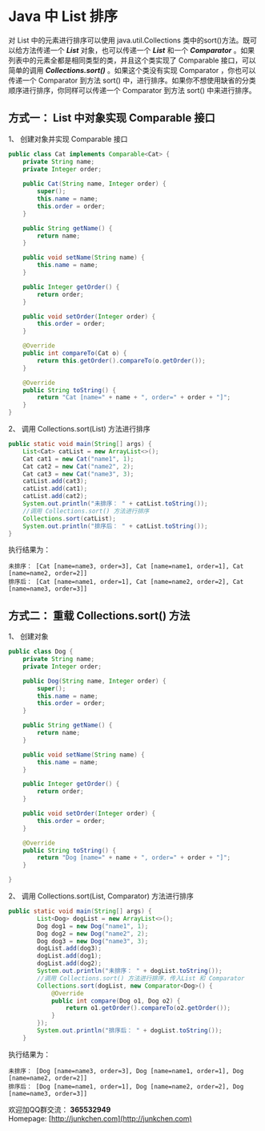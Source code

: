 # **Java 中 List 排序** #

对 List 中的元素进行排序可以使用 java.util.Collections 类中的sort()方法。既可以给方法传递一个 ***List*** 对象，也可以传递一个 ***List*** 和一个 ***Comparator*** 。如果列表中的元素全都是相同类型的类，并且这个类实现了 Comparable 接口，可以简单的调用 ***Collections.sort()*** 。如果这个类没有实现       Comparator ，你也可以传递一个 Comparator 到方法 sort() 中，进行排序。如果你不想使用缺省的分类顺序进行排序，你同样可以传递一个 Comparator 到方法 sort() 中来进行排序。  

## **方式一： List 中对象实现 Comparable 接口** ##

1、 创建对象并实现 Comparable 接口

```java
public class Cat implements Comparable<Cat> {
	private String name;
	private Integer order;
	
	public Cat(String name, Integer order) {
		super();
		this.name = name;
		this.order = order;
	}

	public String getName() {
		return name;
	}

	public void setName(String name) {
		this.name = name;
	}

	public Integer getOrder() {
		return order;
	}

	public void setOrder(Integer order) {
		this.order = order;
	}

	@Override
	public int compareTo(Cat o) {
		return this.getOrder().compareTo(o.getOrder());
	}

	@Override
	public String toString() {
		return "Cat [name=" + name + ", order=" + order + "]";
	}
}
```

2、 调用 Collections.sort(List) 方法进行排序

```java
public static void main(String[] args) {
	List<Cat> catList = new ArrayList<>();
	Cat cat1 = new Cat("name1", 1);
	Cat cat2 = new Cat("name2", 2);
	Cat cat3 = new Cat("name3", 3);
	catList.add(cat3);
	catList.add(cat1);
	catList.add(cat2);
	System.out.println("未排序： " + catList.toString());
	//调用 Collections.sort() 方法进行排序
	Collections.sort(catList);
	System.out.println("排序后： " + catList.toString());
}
```

执行结果为：  

```log
未排序： [Cat [name=name3, order=3], Cat [name=name1, order=1], Cat [name=name2, order=2]]
排序后： [Cat [name=name1, order=1], Cat [name=name2, order=2], Cat [name=name3, order=3]]
```

## **方式二： 重载 Collections.sort() 方法** ##

1、 创建对象

```java
public class Dog {
	private String name;
	private Integer order;

	public Dog(String name, Integer order) {
		super();
		this.name = name;
		this.order = order;
	}

	public String getName() {
		return name;
	}

	public void setName(String name) {
		this.name = name;
	}

	public Integer getOrder() {
		return order;
	}

	public void setOrder(Integer order) {
		this.order = order;
	}

	@Override
	public String toString() {
		return "Dog [name=" + name + ", order=" + order + "]";
	}

}
```

2、 调用 Collections.sort(List, Comparator) 方法进行排序

```java
public static void main(String[] args) {
		List<Dog> dogList = new ArrayList<>();
		Dog dog1 = new Dog("name1", 1);
		Dog dog2 = new Dog("name2", 2);
		Dog dog3 = new Dog("name3", 3);
		dogList.add(dog3);
		dogList.add(dog1);
		dogList.add(dog2);
		System.out.println("未排序： " + dogList.toString());
		//调用 Collections.sort() 方法进行排序，传入List 和 Comparator
		Collections.sort(dogList, new Comparator<Dog>() {
			@Override
			public int compare(Dog o1, Dog o2) {
				return o1.getOrder().compareTo(o2.getOrder());
			}
		});
		System.out.println("排序后： " + dogList.toString());
	}
```

执行结果为：  

```log
未排序： [Dog [name=name3, order=3], Dog [name=name1, order=1], Dog [name=name2, order=2]]
排序后： [Dog [name=name1, order=1], Dog [name=name2, order=2], Dog [name=name3, order=3]]
```

欢迎加QQ群交流： **365532949**  
Homepage: [http://junkchen.com](http://junkchen.com)

